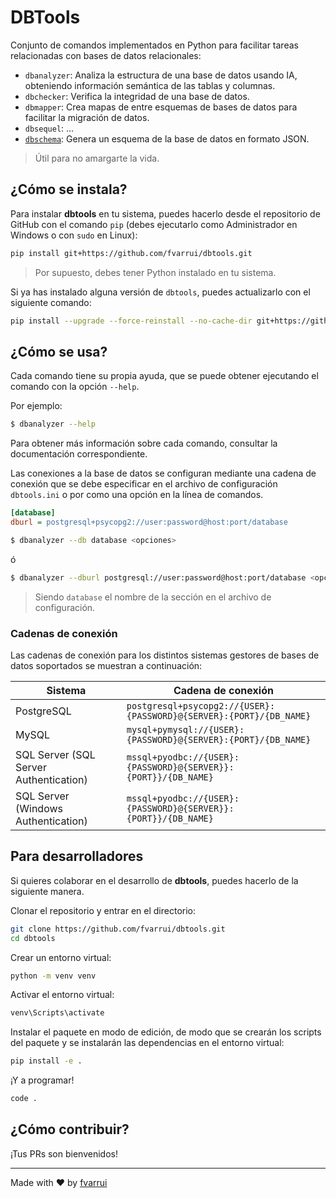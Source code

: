 # DBTools

Conjunto de comandos implementados en Python para facilitar tareas relacionadas con bases de datos relacionales:

- `dbanalyzer`: Analiza la estructura de una base de datos usando IA, obteniendo información semántica de las tablas y columnas.
- `dbchecker`: Verifica la integridad de una base de datos.
- `dbmapper`: Crea mapas de entre esquemas de bases de datos para facilitar la migración de datos.
- `dbsequel`: ...
- [`dbschema`](src/dbschema/README.md): Genera un esquema de la base de datos en formato JSON.

> Útil para no amargarte la vida.

## ¿Cómo se instala?

Para instalar **dbtools** en tu sistema, puedes hacerlo desde el repositorio de GitHub con el comando `pip` (debes ejecutarlo como Administrador en Windows o con `sudo` en Linux):

```bash
pip install git+https://github.com/fvarrui/dbtools.git
```

> Por supuesto, debes tener Python instalado en tu sistema.

Si ya has instalado alguna versión de `dbtools`, puedes actualizarlo con el siguiente comando:

```bash
pip install --upgrade --force-reinstall --no-cache-dir git+https://github.com/fvarrui/dbtools.git
```

## ¿Cómo se usa?

Cada comando tiene su propia ayuda, que se puede obtener ejecutando el comando con la opción `--help`.

Por ejemplo:

```bash
$ dbanalyzer --help
```

Para obtener más información sobre cada comando, consultar la documentación correspondiente.

Las conexiones a la base de datos se configuran mediante una cadena de conexión que se debe especificar en el archivo de configuración `dbtools.ini` o por como una opción en la línea de comandos.

```ini
[database]
dburl = postgresql+psycopg2://user:password@host:port/database
```

```bash
$ dbanalyzer --db database <opciones>
```

ó 

```bash
$ dbanalyzer --dburl postgresql://user:password@host:port/database <opciones>
```

> Siendo `database` el nombre de la sección en el archivo de configuración.

### Cadenas de conexión

Las cadenas de conexión para los distintos sistemas gestores de bases de datos soportados se muestran a continuación:

| Sistema | Cadena de conexión |
|---------|---------------------|
| PostgreSQL | `postgresql+psycopg2://{USER}:{PASSWORD}@{SERVER}:{PORT}/{DB_NAME}` |
| MySQL | `mysql+pymysql://{USER}:{PASSWORD}@{SERVER}:{PORT}/{DB_NAME}` |
| SQL Server (SQL Server Authentication) | `mssql+pyodbc://{USER}:{PASSWORD}@{SERVER}}:{PORT}}/{DB_NAME}` |
| SQL Server (Windows Authentication) | `mssql+pyodbc://{USER}:{PASSWORD}@{SERVER}}:{PORT}}/{DB_NAME}` |


## Para desarrolladores

Si quieres colaborar en el desarrollo de **dbtools**, puedes hacerlo de la siguiente manera.

Clonar el repositorio y entrar en el directorio:

```bash
git clone https://github.com/fvarrui/dbtools.git
cd dbtools
```

Crear un entorno virtual:

```bash
python -m venv venv
```

Activar el entorno virtual:

```bash
venv\Scripts\activate
```

Instalar el paquete en modo de edición, de modo que se crearán los scripts del paquete y se instalarán las dependencias en el entorno virtual:

```bash
pip install -e .
```

¡Y a programar!

```bash
code .
```

## ¿Cómo contribuir?

¡Tus PRs son bienvenidos!

--- 

Made with ❤️ by [fvarrui](https://github.com/fvarrui)